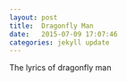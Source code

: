 ```yaml
---
layout: post
title:  Dragonfly Man
date:   2015-07-09 17:07:46
categories: jekyll update
---
```


The lyrics of dragonfly man
